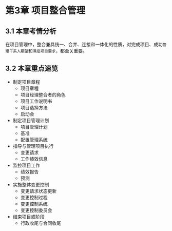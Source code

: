 
# 第3章 项目整合管理

## 3.1 本章考情分析

在项目管理中，整合兼具统一、合并、连接和一体化的性质，对完成项目、成功`管理干系人期望`和`满足项目要求`，都至关重要。

## 3.2 本章重点速览

* 制定项目章程
  * 项目章程
  * 项目经理整合者的角色
  * 项目工作说明书
  * 项目选择方法
  * 启动会
* 制定项目管理计划
  * 项目管理计划
  * 基准
  * 配置管理系统
* 指导与管理项目执行
  * 变更请求
  * 工作绩效信息
* 监控项目工作
  * 绩效报告
  * 预测
* 实施整体变更控制
  * 变更请求状态更新
  * 变更控制过程
  * 变更控制系统
  * 变更控制委员会
* 结束项目或阶段
  * 行政收尾与合同收尾